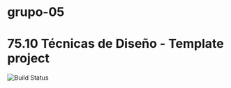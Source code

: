# grupo-05

# 75.10 Técnicas de Diseño - Template project
 ![Build Status](https://travis-ci.org/TP0602-05/grupo-05.svg?branch=dev)
